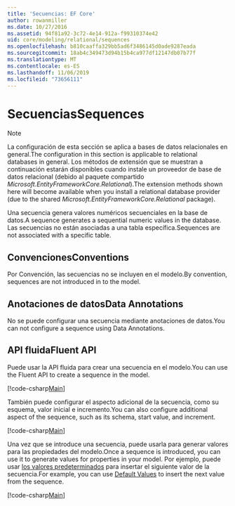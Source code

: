 ```yaml
---
title: 'Secuencias: EF Core'
author: rowanmiller
ms.date: 10/27/2016
ms.assetid: 94f81a92-3c72-4e14-912a-f99310374e42
uid: core/modeling/relational/sequences
ms.openlocfilehash: b810caaffa329bb5ad6f3486145d0ade9287eada
ms.sourcegitcommit: 18ab4c349473d94b15b4ca977df12147db07b77f
ms.translationtype: MT
ms.contentlocale: es-ES
ms.lasthandoff: 11/06/2019
ms.locfileid: "73656111"
---
```

# <a name="sequences"></a><span data-ttu-id="306aa-102">Secuencias</span><span class="sxs-lookup"><span data-stu-id="306aa-102">Sequences</span></span>

> [!NOTE]  
> <span data-ttu-id="306aa-103">La configuración de esta sección se aplica a bases de datos relacionales en general.</span><span class="sxs-lookup"><span data-stu-id="306aa-103">The configuration in this section is applicable to relational databases in general.</span></span> <span data-ttu-id="306aa-104">Los métodos de extensión que se muestran a continuación estarán disponibles cuando instale un proveedor de base de datos relacional (debido al paquete compartido *Microsoft.EntityFrameworkCore.Relational*).</span><span class="sxs-lookup"><span data-stu-id="306aa-104">The extension methods shown here will become available when you install a relational database provider (due to the shared *Microsoft.EntityFrameworkCore.Relational* package).</span></span>

<span data-ttu-id="306aa-105">Una secuencia genera valores numéricos secuenciales en la base de datos.</span><span class="sxs-lookup"><span data-stu-id="306aa-105">A sequence generates a sequential numeric values in the database.</span></span> <span data-ttu-id="306aa-106">Las secuencias no están asociadas a una tabla específica.</span><span class="sxs-lookup"><span data-stu-id="306aa-106">Sequences are not associated with a specific table.</span></span>

## <a name="conventions"></a><span data-ttu-id="306aa-107">Convenciones</span><span class="sxs-lookup"><span data-stu-id="306aa-107">Conventions</span></span>

<span data-ttu-id="306aa-108">Por Convención, las secuencias no se incluyen en el modelo.</span><span class="sxs-lookup"><span data-stu-id="306aa-108">By convention, sequences are not introduced in to the model.</span></span>

## <a name="data-annotations"></a><span data-ttu-id="306aa-109">Anotaciones de datos</span><span class="sxs-lookup"><span data-stu-id="306aa-109">Data Annotations</span></span>

<span data-ttu-id="306aa-110">No se puede configurar una secuencia mediante anotaciones de datos.</span><span class="sxs-lookup"><span data-stu-id="306aa-110">You can not configure a sequence using Data Annotations.</span></span>

## <a name="fluent-api"></a><span data-ttu-id="306aa-111">API fluida</span><span class="sxs-lookup"><span data-stu-id="306aa-111">Fluent API</span></span>

<span data-ttu-id="306aa-112">Puede usar la API fluida para crear una secuencia en el modelo.</span><span class="sxs-lookup"><span data-stu-id="306aa-112">You can use the Fluent API to create a sequence in the model.</span></span>

[!code-csharp[Main](../../../../samples/core/Modeling/FluentAPI/Relational/Sequence.cs?name=Model&highlight=7)]

<span data-ttu-id="306aa-113">También puede configurar el aspecto adicional de la secuencia, como su esquema, valor inicial e incremento.</span><span class="sxs-lookup"><span data-stu-id="306aa-113">You can also configure additional aspect of the sequence, such as its schema, start value, and increment.</span></span>

[!code-csharp[Main](../../../../samples/core/Modeling/FluentAPI/Relational/SequenceConfigured.cs?name=Sequence&highlight=7,8,9)]

<span data-ttu-id="306aa-114">Una vez que se introduce una secuencia, puede usarla para generar valores para las propiedades del modelo.</span><span class="sxs-lookup"><span data-stu-id="306aa-114">Once a sequence is introduced, you can use it to generate values for properties in your model.</span></span> <span data-ttu-id="306aa-115">Por ejemplo, puede usar [los valores predeterminados](default-values.md) para insertar el siguiente valor de la secuencia.</span><span class="sxs-lookup"><span data-stu-id="306aa-115">For example, you can use [Default Values](default-values.md) to insert the next value from the sequence.</span></span>

[!code-csharp[Main](../../../../samples/core/Modeling/FluentAPI/Relational/SequenceUsed.cs?name=Default&highlight=13)]
